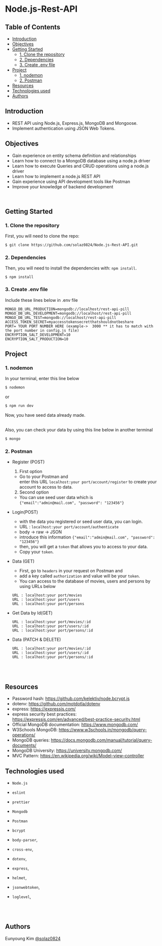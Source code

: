 # Node.js-Rest-API<!-- omit in toc -->

## Table of Contents<!-- omit in toc -->

- [Introduction](#introduction)
- [Objectives](#objectives)
- [Getting Started](#getting-started)
  - [1. Clone the repository](#1-clone-the-repository)
  - [2. Dependencies](#2-dependencies)
  - [3. Create .env file](#3-create-env-file)
- [Project](#project)
  - [1. nodemon](#1-nodemon)
  - [2. Postman](#2-postman)
- [Resources](#resources)
- [Technologies used](#technologies-used)
- [Authors](#authors)

## Introduction

- REST API using Node.js, Express.js, MongoDB and Mongoose.
- Implement authentication using JSON Web Tokens.

## Objectives

- Gain experience on entity schema definition and relationships
- Learn how to connect to a MongoDB database using a node.js driver
- Learn how to execute Queries and CRUD operations using a node.js driver
- Learn how to implement a node.js REST API
- Gain experience using API development tools like Postman
- Improve your knowledge of backend development

<br>

## Getting Started

### 1. Clone the repository

First, you will need to clone the repo:

```bash
$ git clone https://github.com/solaz0824/Node.js-Rest-API.git
```

### 2. Dependencies

Then, you will need to install the dependencies with: `npm install`.

```
$ npm install
```

### 3. Create .env file

Include these lines below in .env file

```
MONGO_DB_URL_PRODUCTION=mongodb://localhost/rest-api-pill
MONGO_DB_URL_DEVELOPMENT=mongodb://localhost/rest-api-pill
MONGO_DB_URL_TEST=mongodb://localhost/rest-api-pill
ACCESS_TOKEN_SECRET=myaccesstokensecretthatshouldnotbeshare
PORT= YOUR PORT NUMBER HERE (example->  3000 ** it has to match with the port number in config.js file)
ENCRYPTION_SALT_DEVELOPMENT=10
ENCRYPTION_SALT_PRODUCTION=10

```

## Project

### 1. nodemon

In your terminal, enter this line below

```bash
$ nodemon
```

or

```bash
$ npm run dev
```

Now, you have seed data already made. <br><br>

Also, you can check your data by using this line below in another terminal

```bash
$ mongo
```

### 2. Postman

- Register (POST)

  1. First option

  - Go to your Postman and <br> enter this URL
    `localhost:your port/account/register` to create your account to access to data.

  2.  Second option

  - You can use seed user data which is <br>
    `{"email":"admin@mail.com", "password": "123456"}`

- Login(POST)

  - with the data you registered or seed user data, you can login.
  - URL : `localhost:your port/account/authenticate`
  - body -> raw -> JSON
  - introduce this information `{"email":"admin@mail.com", "password": "123456"}`
  - then, you will get a `token` that allows you to access to your data.
  - Copy your `token`.

- Data (GET)

  - First, go to `headers` in your request on Postman and
  - add a key called `authorization` and value will be your `token`.
  - You can access to the database of movies, users and persons by using URLs below

  ```
  URL : localhost:your port/movies
  URL : localhost:your port/users
  URL : localhost:your port/persons
  ```

- Get Data by Id(GET)

  ```
  URL : localhost:your port/movies/:id
  URL : localhost:your port/users/:id
  URL : localhost:your port/persons/:id
  ```

- Data (PATCH & DELETE)
  ```
  URL : localhost:your port/movies/:id
  URL : localhost:your port/users/:id
  URL : localhost:your port/persons/:id
  ```

<br><br>

## Resources

- Password hash: https://github.com/kelektiv/node.bcrypt.js
- dotenv: https://github.com/motdotla/dotenv
- express: https://expressjs.com/
- express security best practices:
  https://expressjs.com/en/advanced/best-practice-security.html
- Official MongoDB documentation: https://www.mongodb.com/
- W3Schools MongoDB:
  https://www.w3schools.in/mongodb/query-operations/
- MongoDB queries: https://docs.mongodb.com/manual/tutorial/query-documents/
- MongoDB University: https://university.mongodb.com/
- MVC Pattern: https://en.wikipedia.org/wiki/Model–view–controller

## Technologies used

- `Node.js`
- `eslint`
- `prettier`
- `Mongodb`
- `Postman`
- `bcrypt`
- `body-parser`,
- `cross-env`,
- `dotenv`,
- `express`,
- `helmet`,
- `jsonwebtoken`,
- `loglevel`,

  <br><br>

## Authors

Eunyoung Kim [@solaz0824](https://github.com/solaz0824)
